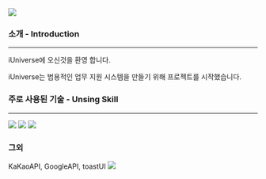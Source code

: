 <img src="https://capsule-render.vercel.app/api?type=waving&color=BDBDC8&height=150&section=header&text=iUniverse"/>

### 소개 - Introduction
---
iUniverse에 오신것을 환영 합니다.

iUniverse는 범용적인 업무 지원 시스템을 만들기 위해 프로젝트를 시작했습니다.

### 주로 사용된 기술 - Unsing Skill
---
<summary>
    <img src="https://img.shields.io/badge/Next.js-000?logo=nextdotjs&logoColor=fff&style=for-the-badge"/>
    <img src="https://img.shields.io/badge/TypeScript-007ACC?style=for-the-badge&logo=typescript&logoColor=white"/>
     <img src="https://img.shields.io/badge/HTML5-E34F26?style=for-the-badge&logo=html5&logoColor=white"/>    
</summary>

### 그외

KaKaoAPI, GoogleAPI, toastUI
<img src="https://capsule-render.vercel.app/api?type=waving&color=BDBDC8&height=150&section=footer" />
